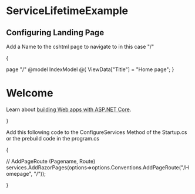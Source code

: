﻿# ServiceLifetimeExample


## Configuring Landing Page


Add a Name to the cshtml page to navigate to in this case "/"

{


page "/"
@model IndexModel
@{
    ViewData["Title"] = "Home page";
}

<div class="text-center">
    <h1 class="display-4">Welcome</h1>
    <p>Learn about <a href="https://docs.microsoft.com/aspnet/core">building Web apps with ASP.NET Core</a>.</p>
</div>


}

Add this following code to the ConfigureServices Method of the Startup.cs or the prebuild code in the program.cs

{

 // AddPageRoute (Pagename, Route)
            services.AddRazorPages(options=>options.Conventions.AddPageRoute("/Homepage", "/"));





}